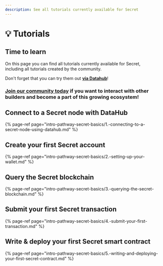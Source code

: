 ```yaml
---
description: See all tutorials currently available for Secret
---
```


# 💡 Tutorials

## Time to learn

On this page you can find all tutorials currently available for Secret, including all tutorials created by the community.

Don't forget that you can try them out [**via Datahub**](https://datahub.figment.io/sign_up?service=secret)!

### [Join our community today](https://discord.gg/fszyM7K) if you want to interact with other builders and become a part of this growing ecosystem!

## Connect to a Secret node with DataHub

{% page-ref page="intro-pathway-secret-basics/1.-connecting-to-a-secret-node-using-datahub.md" %}

## Create your first Secret account

{% page-ref page="intro-pathway-secret-basics/2.-setting-up-your-wallet.md" %}

## Query the Secret blockchain

{% page-ref page="intro-pathway-secret-basics/3.-querying-the-secret-blockchain.md" %}

## Submit your first Secret transaction

{% page-ref page="intro-pathway-secret-basics/4.-submit-your-first-transaction.md" %}

## Write & deploy your first Secret smart contract

{% page-ref page="intro-pathway-secret-basics/5.-writing-and-deploying-your-first-secret-contract.md" %}

